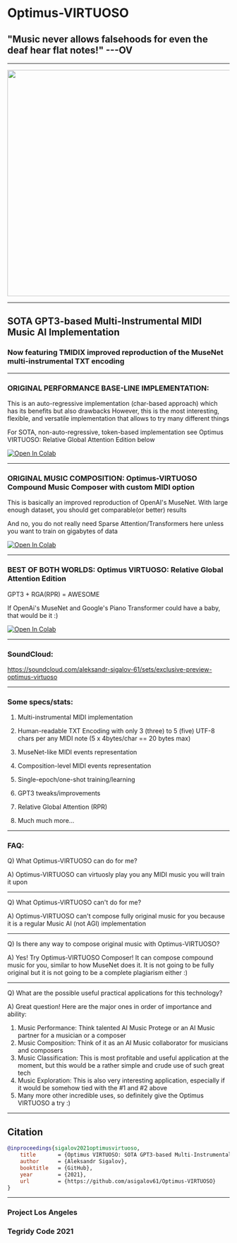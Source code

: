 # Optimus-VIRTUOSO

## "Music never allows falsehoods for even the deaf hear flat notes!" ---OV

***

<img width="512" src="https://github.com/asigalov61/Optimus-VIRTUOSO/raw/main/Artwork/Optimus_Virtuoso_Art%20(6).jpg">

***

## SOTA GPT3-based Multi-Instrumental MIDI Music AI Implementation

### Now featuring TMIDIX improved reproduction of the MuseNet multi-instrumental TXT encoding

***

### ORIGINAL PERFORMANCE BASE-LINE IMPLEMENTATION:

This is an auto-regressive implementation (char-based approach) which has its benefits but also drawbacks
However, this is the most interesting, flexible, and versatile implementation that allows to try many different things

For SOTA, non-auto-regressive, token-based implementation see Optimus VIRTUOSO: Relative Global Attention Edition below

[![Open In Colab][colab-badge]][colab-notebook]

[colab-notebook]: <https://colab.research.google.com/github/asigalov61/Optimus-VIRTUOSO/blob/main/Optimus_VIRTUOSO.ipynb>
[colab-badge]: <https://colab.research.google.com/assets/colab-badge.svg>

***

### ORIGINAL MUSIC COMPOSITION: Optimus-VIRTUOSO Compound Music Composer with custom MIDI option

This is basically an improved reproduction of OpenAI's MuseNet. With large enough dataset, you should get comparable(or better) results

And no, you do not really need Sparse Attention/Transformers here unless you want to train on gigabytes of data

[![Open In Colab][colab-badge1]][colab-notebook1]

[colab-notebook1]: <https://colab.research.google.com/github/asigalov61/Optimus-VIRTUOSO/blob/main/Optimus_VIRTUOSO_Composer.ipynb>
[colab-badge1]: <https://colab.research.google.com/assets/colab-badge.svg>

***

### BEST OF BOTH WORLDS: Optimus VIRTUOSO: Relative Global Attention Edition

GPT3 + RGA(RPR) = AWESOME

If OpenAi's MuseNet and Google's Piano Transformer could have a baby, that would be it :) 

[![Open In Colab][colab-badge2]][colab-notebook2]

[colab-notebook2]: <https://colab.research.google.com/github/asigalov61/Optimus-VIRTUOSO/blob/main/Optimus_VIRTUOSO_Relative_Global_Attention_Edition.ipynb>
[colab-badge2]: <https://colab.research.google.com/assets/colab-badge.svg>

***

### SoundCloud:

https://soundcloud.com/aleksandr-sigalov-61/sets/exclusive-preview-optimus-virtuoso

***

### Some specs/stats:

1) Multi-instrumental MIDI implementation

2) Human-readable TXT Encoding with only 3 (three) to 5 (five) UTF-8 chars per any MIDI note (5 x 4bytes/char == 20 bytes max)

3) MuseNet-like MIDI events representation

4) Composition-level MIDI events representation

6) Single-epoch/one-shot training/learning

7) GPT3 tweaks/improvements

8) Relative Global Attention (RPR)

9) Much much more...

***

### FAQ:

Q) What Optimus-VIRTUOSO can do for me?

A) Optimus-VIRTUOSO can virtuosly play you any MIDI music you will train it upon

***

Q) What Optimus-VIRTUOSO can't do for me?

A) Optimus-VIRTUOSO can't compose fully original music for you because it is a regular Music AI (not AGI) implementation

***

Q) Is there any way to compose original music with Optimus-VIRTUOSO?

A) Yes! Try Optimus-VIRTUOSO Composer! It can compose compound music for you, similar to how MuseNet does it. It is not going to be fully original but it is not going to be a complete plagiarism either :)

***

Q) What are the possible useful practical applications for this technology?

A) Great question! Here are the major ones in order of importance and ability:

1) Music Performance: Think talented AI Music Protege or an AI Music partner for a musician or a composer
2) Music Composition: Think of it as an AI Music collaborator for musicians and composers
3) Music Classification: This is most profitable and useful application at the moment, but this would be a rather simple and crude use of such great tech
4) Music Exploration: This is also very interesting application, especially if it would be somehow tied with the #1 and #2 above
5) Many more other incredible uses, so definitely give the Optimus VIRTUOSO a try :)

***

## Citation

```bibtex
@inproceedings{sigalov2021optimusvirtuoso,
    title       = {Optimus VIRTUOSO: SOTA GPT3-based Multi-Instrumental MIDI Music AI Implementation},
    author      = {Aleksandr Sigalov},
    booktitle   = {GitHub},
    year        = {2021},
    url         = {https://github.com/asigalov61/Optimus-VIRTUOSO}
}
```

***

### Project Los Angeles

### Tegridy Code 2021
